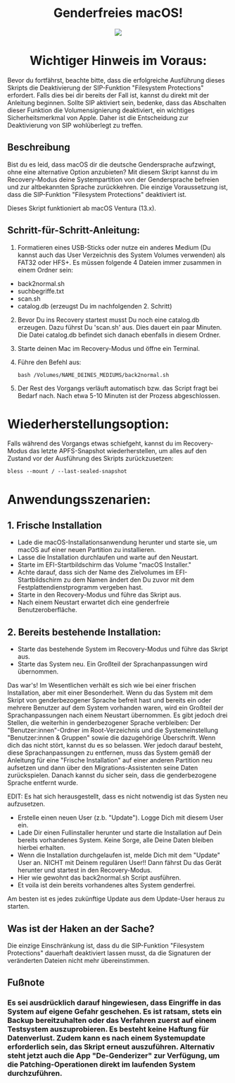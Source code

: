 <h1 align="center">Genderfreies macOS!</h1>


<p align="center">
  <img src="https://user-images.githubusercontent.com/98193439/276884315-3c3efadf-b1a6-452e-b09a-eda1ff3a3eb8.png">
</p>

<h1 align="center">Wichtiger Hinweis im Voraus:</h1>
Bevor du fortfährst, beachte bitte, dass die erfolgreiche Ausführung dieses Skripts die Deaktivierung der SIP-Funktion "Filesystem Protections" erfordert. Falls dies bei dir bereits der Fall ist, kannst du direkt mit der Anleitung beginnen. Sollte SIP aktiviert sein, bedenke, dass das Abschalten dieser Funktion die Volumensignierung deaktiviert, ein wichtiges Sicherheitsmerkmal von Apple. Daher ist die Entscheidung zur Deaktivierung von SIP wohlüberlegt zu treffen.

## Beschreibung
Bist du es leid, dass macOS dir die deutsche Gendersprache aufzwingt, ohne eine alternative Option anzubieten? Mit diesem Skript kannst du im Recovery-Modus deine Systempartition von der Gendersprache befreien und zur altbekannten Sprache zurückkehren. Die einzige Voraussetzung ist, dass die SIP-Funktion "Filesystem Protections" deaktiviert ist. 

Dieses Skript funktioniert ab macOS Ventura (13.x).

## Schritt-für-Schritt-Anleitung:
1. Formatieren eines USB-Sticks oder nutze ein anderes Medium (Du kannst auch das User Verzeichnis des System Volumes verwenden) als FAT32 oder HFS+. Es müssen folgende 4 Dateien immer zusammen in einem Ordner sein:

- back2normal.sh
- suchbegriffe.txt
- scan.sh
- catalog.db (erzeugst Du im nachfolgenden 2. Schritt)
  
2. Bevor Du ins Recovery startest musst Du noch eine catalog.db erzeugen. Dazu führst Du 'scan.sh' aus. Dies dauert ein paar Minuten. Die Datei catalog.db befindet sich danach ebenfalls in diesem Ordner.
3. Starte deinen Mac im Recovery-Modus und öffne ein Terminal.
4. Führe den Befehl aus:
   

       bash /Volumes/NAME_DEINES_MEDIUMS/back2normal.sh
   

5. Der Rest des Vorgangs verläuft automatisch bzw. das Script fragt bei Bedarf nach. Nach etwa 5-10 Minuten ist der Prozess abgeschlossen.

# Wiederherstellungsoption:
Falls während des Vorgangs etwas schiefgeht, kannst du im Recovery-Modus das letzte APFS-Snapshot wiederherstellen, um alles auf den Zustand vor der Ausführung des Skripts zurückzusetzen:

    bless --mount / --last-sealed-snapshot

# Anwendungsszenarien:

## 1. Frische Installation
- Lade die macOS-Installationsanwendung herunter und starte sie, um macOS auf einer neuen Partition zu installieren.
- Lasse die Installation durchlaufen und warte auf den Neustart.
- Starte im EFI-Startbildschirm das Volume "macOS Installer."
- Achte darauf, dass sich der Name des Zielvolumes im EFI-Startbildschirm zu dem Namen ändert den Du zuvor mit dem Festplattendienstprogramm vergeben hast.
- Starte in den Recovery-Modus und führe das Skript aus.
- Nach einem Neustart erwartet dich eine genderfreie Benutzeroberfläche.

## 2. Bereits bestehende Installation: 
- Starte das bestehende System im Recovery-Modus und führe das Skript aus.
- Starte das System neu. Ein Großteil der Sprachanpassungen wird übernommen.

Das war's! Im Wesentlichen verhält es sich wie bei einer frischen Installation, aber mit einer Besonderheit. Wenn du das System mit dem Skript von genderbezogener Sprache befreit hast und bereits ein oder mehrere Benutzer auf dem System vorhanden waren, wird ein Großteil der Sprachanpassungen nach einem Neustart übernommen. Es gibt jedoch drei Stellen, die weiterhin in genderbezogener Sprache verbleiben: Der "Benutzer:innen"-Ordner im Root-Verzeichnis und die Systemeinstellung "Benutzer:innen & Gruppen" sowie die dazugehörige Überschrift. Wenn dich das nicht stört, kannst du es so belassen. Wer jedoch darauf besteht, diese Sprachanpassungen zu entfernen, muss das System gemäß der Anleitung für eine "Frische Installation" auf einer anderen Partition neu aufsetzen und dann über den Migrations-Assistenten seine Daten zurückspielen. Danach kannst du sicher sein, dass die genderbezogene Sprache entfernt wurde.

EDIT:
Es hat sich herausgestellt, dass es nicht notwendig ist das Systen neu aufzusetzen. 
- Erstelle einen neuen User (z.b. "Update"). Logge Dich mit diesem User ein.
- Lade Dir einen Fullinstaller herunter und starte die Installation auf Dein bereits vorhandenes System. Keine Sorge, alle Deine Daten bleiben hierbei erhalten.
- Wenn die Installation durchgelaufen ist, melde Dich mit dem "Update" User an. NICHT mit Deinem regulären User!! Dann fährst Du das Gerät herunter und startest in den Recovery-Modus.
- Hier wie gewohnt das back2normal.sh Script ausführen.
- Et voila ist dein bereits vorhandenes altes System genderfrei.

Am besten ist es jedes zukünftige Update aus dem Update-User heraus zu starten. 

## Was ist der Haken an der Sache?
Die einzige Einschränkung ist, dass du die SIP-Funktion "Filesystem Protections" dauerhaft deaktiviert lassen musst, da die Signaturen der veränderten Dateien nicht mehr übereinstimmen.

## Fußnote
### Es sei ausdrücklich darauf hingewiesen, dass Eingriffe in das System auf eigene Gefahr geschehen. Es ist ratsam, stets ein Backup bereitzuhalten oder das Verfahren zuerst auf einem Testsystem auszuprobieren. Es besteht keine Haftung für Datenverlust. Zudem kann es nach einem Systemupdate erforderlich sein, das Skript erneut auszuführen. Alternativ steht jetzt auch die App "De-Genderizer" zur Verfügung, um die Patching-Operationen direkt im laufenden System durchzuführen.


